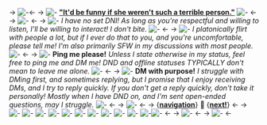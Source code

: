 -> ![-](https://files.catbox.moe/cyl9zy.gif)<-
-> ![-](https://files.catbox.moe/ypcnzw.gif) [**"It'd be funny if she weren't such a terrible person."**](https://youtu.be/OrOqsbT05uM?si=IffFXDugHhVP53WD) ![-](https://files.catbox.moe/4754ru.gif) <-
-> ![-](https://files.catbox.moe/utky2m.png) <-
-> ![-](https://files.catbox.moe/nkom8n.gif) *I have no set DNI! As long as you're respectful and willing to listen, I'll be willing to interact! I don't bite.* ![-](https://files.catbox.moe/xmomwg.gif) <-
-> ![-](https://files.catbox.moe/l1w0vs.gifv) *I platonically flirt with people a lot, but if I ever do that to you, and you're uncomfortable, please tell me! I'm also primarily SFW in my discussions with most people.* ![-](https://files.catbox.moe/cdj0qz.gif) <-
-> ![-](https://files.catbox.moe/k7ms3x.gif) **Ping me please!** *Unless I state otherwise in my status, feel free to ping me and DM me! DND and offline statuses TYPICALLY don't mean to leave me alone.* ![-](https://files.catbox.moe/uxljca.gif) <-
-> ![-](https://files.catbox.moe/5ec89t.gif) **DM with purpose!** *I struggle with DMing first, and sometimes replying, but I promise that I enjoy receiving DMs, and I try to reply quickly. If you don't get a reply quickly, don't take it personally! Mostly when I have DND on, and I'm sent open-ended questions, may I struggle.* ![-](https://files.catbox.moe/yr7bzp.gif) <-
-> ![-](https://files.catbox.moe/udj8i8.png) <-
-> {[**navigation**](https://rentry.co/echofluffy)} 🦉 {[**next!**](https://rentry.co/hisnameischeese)} <-
-> ![-](https://files.catbox.moe/thtrb2.png) ![-](https://files.catbox.moe/7u0621.gif) ![-](https://files.catbox.moe/ioae8d.png) ![-](https://files.catbox.moe/0fmcpt.gif) ![-](https://files.catbox.moe/18lkds.png) ![-](https://files.catbox.moe/1wvsdu.gif) ![-](https://files.catbox.moe/tl0hen.webp) ![-](https://files.catbox.moe/u8azrs.png) ![-](https://files.catbox.moe/b4ejul.png) ![-](https://files.catbox.moe/6eetq7.jpg)
![-](https://files.catbox.moe/zs3uwx.gif)![-](https://files.catbox.moe/t74pqg.png) <- 
-> ![-](https://files.catbox.moe/mjls4p.png) <-
-> ![-](https://files.catbox.moe/agxudx.gif) <-